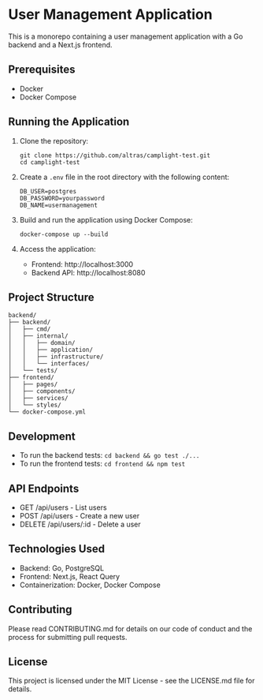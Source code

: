 # User Management Application

This is a monorepo containing a user management application with a Go backend and a Next.js frontend.

## Prerequisites

- Docker
- Docker Compose

## Running the Application

1. Clone the repository:
   ```
   git clone https://github.com/altras/camplight-test.git
   cd camplight-test
   ```

2. Create a `.env` file in the root directory with the following content:
   ```
   DB_USER=postgres
   DB_PASSWORD=yourpassword
   DB_NAME=usermanagement
   ```

3. Build and run the application using Docker Compose:
   ```
   docker-compose up --build
   ```

4. Access the application:
   - Frontend: http://localhost:3000
   - Backend API: http://localhost:8080

## Project Structure

```
backend/
├── backend/
│   ├── cmd/
│   ├── internal/
│   │   ├── domain/
│   │   ├── application/
│   │   ├── infrastructure/
│   │   └── interfaces/
│   └── tests/
├── frontend/
│   ├── pages/
│   ├── components/
│   ├── services/
│   └── styles/
└── docker-compose.yml
```

## Development

- To run the backend tests: `cd backend && go test ./...`
- To run the frontend tests: `cd frontend && npm test`

## API Endpoints

- GET /api/users - List users
- POST /api/users - Create a new user
- DELETE /api/users/:id - Delete a user

## Technologies Used

- Backend: Go, PostgreSQL
- Frontend: Next.js, React Query
- Containerization: Docker, Docker Compose

## Contributing

Please read CONTRIBUTING.md for details on our code of conduct and the process for submitting pull requests.

## License

This project is licensed under the MIT License - see the LICENSE.md file for details.
